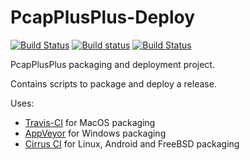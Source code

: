 # PcapPlusPlus-Deploy

[![Build Status](https://travis-ci.org/seladb/PcapPlusPlus-Deploy.svg?branch=master)](https://travis-ci.org/seladb/PcapPlusPlus-Deploy)
[![Build status](https://ci.appveyor.com/api/projects/status/i6pkdeagbk5plpd7?svg=true)](https://ci.appveyor.com/project/seladb/pcapplusplus-deploy)
[![Build Status](https://api.cirrus-ci.com/github/seladb/PcapPlusPlus-Deploy.svg)](https://cirrus-ci.com/github/seladb/PcapPlusPlus-Deploy)

PcapPlusPlus packaging and deployment project. 

Contains scripts to package and deploy a release. 

Uses:

- [Travis-CI](https://travis-ci.org/seladb/PcapPlusPlus-Deploy) for MacOS packaging
- [AppVeyor](https://ci.appveyor.com/project/seladb/pcapplusplus-deploy) for Windows packaging
- [Cirrus CI](https://cirrus-ci.com/github/seladb/PcapPlusPlus-Deploy) for Linux, Android and FreeBSD packaging
